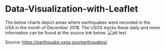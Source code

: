 # Data-Visualization-with-Leaflet
The below charts depict areas where earthquakes were recorded in the USA in the month of December 2018. The USGS tracks these daily and more information can be found at the source link below.
![alt text](https://raw.githubusercontent.com/mccallkm/Data-Visualization-with-Leaflet/master/darkmap.jpg)


Source: https://earthquake.usgs.gov/earthquakes/

